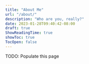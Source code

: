```yaml
---
title: "About Me"
url: "/about/"
description: "Who are you, really?"
date: 2023-01-28T09:40:42-08:00
draft: true
ShowReadingTime: true
showToc: true
TocOpen: false
---
```


TODO: Populate this page